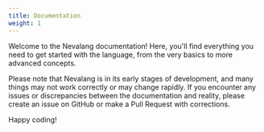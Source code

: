 ```yaml
---
title: Documentation
weight: 1
---
```


Welcome to the Nevalang documentation! Here, you'll find everything you need to get started with the language, from the very basics to more advanced concepts.

Please note that Nevalang is in its early stages of development, and many things may not work correctly or may change rapidly. If you encounter any issues or discrepancies between the documentation and reality, please create an issue on GitHub or make a Pull Request with corrections.

Happy coding!
